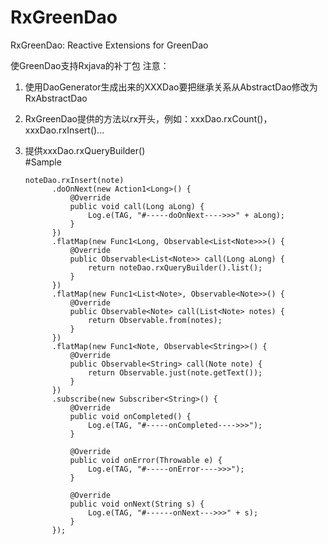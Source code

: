 # RxGreenDao
RxGreenDao: Reactive Extensions for GreenDao

使GreenDao支持Rxjava的补丁包
注意：
1.    使用DaoGenerator生成出来的XXXDao要把继承关系从AbstractDao修改为RxAbstractDao        
2.    RxGreenDao提供的方法以rx开头，例如：xxxDao.rxCount()，xxxDao.rxInsert()...          
3.    提供xxxDao.rxQueryBuilder()       
#Sample

          noteDao.rxInsert(note)
                .doOnNext(new Action1<Long>() {
                    @Override
                    public void call(Long aLong) {
                        Log.e(TAG, "#-----doOnNext---->>>" + aLong);
                    }
                })
                .flatMap(new Func1<Long, Observable<List<Note>>>() {
                    @Override
                    public Observable<List<Note>> call(Long aLong) {
                        return noteDao.rxQueryBuilder().list();
                    }
                })
                .flatMap(new Func1<List<Note>, Observable<Note>>() {
                    @Override
                    public Observable<Note> call(List<Note> notes) {
                        return Observable.from(notes);
                    }
                })
                .flatMap(new Func1<Note, Observable<String>>() {
                    @Override
                    public Observable<String> call(Note note) {
                        return Observable.just(note.getText());
                    }
                })
                .subscribe(new Subscriber<String>() {
                    @Override
                    public void onCompleted() {
                        Log.e(TAG, "#-----onCompleted---->>>");
                    }

                    @Override
                    public void onError(Throwable e) {
                        Log.e(TAG, "#-----onError---->>>");
                    }

                    @Override
                    public void onNext(String s) {
                        Log.e(TAG, "#------onNext--->>>" + s);
                    }
                });


